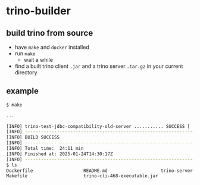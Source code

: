 # trino-builder

## build trino from source

- have `make` and `docker` installed
- run `make`
  - wait a while
- find a built trino client `.jar` and a trino server `.tar.gz` in your current directory


## example

```bash
$ make

...

[INFO] trino-test-jdbc-compatibility-old-server ........... SUCCESS [  1.815 s]
[INFO] ------------------------------------------------------------------------
[INFO] BUILD SUCCESS
[INFO] ------------------------------------------------------------------------
[INFO] Total time:  24:11 min
[INFO] Finished at: 2025-01-24T14:30:17Z
[INFO] ------------------------------------------------------------------------
$ ls
Dockerfile                   README.md                    trino-server-468.tar.gz
Makefile                     trino-cli-468-executable.jar
```
